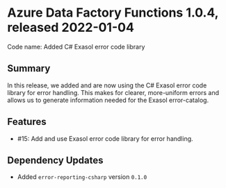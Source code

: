 # Azure Data Factory Functions 1.0.4, released 2022-01-04

Code name: Added C# Exasol error code library

## Summary

In this release, we added and are now using the C# Exasol error code library for error handling. This makes for clearer, more-uniform errors and allows us to generate information needed for the Exasol error-catalog.

## Features

* #15: Add and use Exasol error code library for error handling.

## Dependency Updates

* Added `error-reporting-csharp` version `0.1.0`